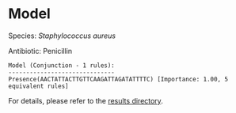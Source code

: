 
# Model

Species: *Staphylococcus aureus*

Antibiotic: Penicillin

```
Model (Conjunction - 1 rules):
------------------------------
Presence(AACTATTACTTGTTCAAGATTAGATATTTTC) [Importance: 1.00, 5 equivalent rules]

```

For details, please refer to the [results directory](../../../../../results/scm_b/staphylococcus%20aureus/penicillin/repeat_5/).


